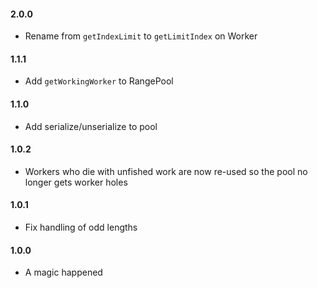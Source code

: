 #### 2.0.0

- Rename from `getIndexLimit` to `getLimitIndex` on Worker

#### 1.1.1

- Add `getWorkingWorker` to RangePool

#### 1.1.0

- Add serialize/unserialize to pool

#### 1.0.2

- Workers who die with unfished work are now re-used so the pool no longer gets worker holes

#### 1.0.1

- Fix handling of odd lengths

#### 1.0.0

- A magic happened

